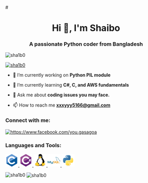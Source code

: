 #<h1 align="center">Hi 👋, I'm Shaibo</h1>
<h3 align="center">A passionate Python coder from Bangladesh</h3>

<p align="left"> <img src="https://komarev.com/ghpvc/?username=sha1b0&label=Profile%20views&color=0e75b6&style=flat" alt="sha1b0" /> </p>

<p align="left"> <a href="https://github.com/ryo-ma/github-profile-trophy"><img src="https://github-profile-trophy.vercel.app/?username=sha1b0" alt="sha1b0" /></a> </p>

- 🔭 I’m currently working on **Python PIL module**

- 🌱 I’m currently learning **C#, C, and AWS fundamentals**

- 💬 Ask me about **coding issues you may face.**

- 📫 How to reach me **xxxyyy5166@gmail.com**

<h3 align="left">Connect with me:</h3>
<p align="left">
<a href="https://fb.com/you.gasagoa" target="blank"><img align="center" src="https://raw.githubusercontent.com/rahuldkjain/github-profile-readme-generator/master/src/images/icons/Social/facebook.svg" alt="https://www.facebook.com/you.gasagoa" height="30" width="40" /></a>
</p>

<h3 align="left">Languages and Tools:</h3>
<p align="left"> <a href="https://www.cprogramming.com/" target="_blank" rel="noreferrer"> <img src="https://raw.githubusercontent.com/devicons/devicon/master/icons/c/c-original.svg" alt="c" width="40" height="40"/> </a> <a href="https://www.w3schools.com/cs/" target="_blank" rel="noreferrer"> <img src="https://raw.githubusercontent.com/devicons/devicon/master/icons/csharp/csharp-original.svg" alt="csharp" width="40" height="40"/> </a> <a href="https://www.linux.org/" target="_blank" rel="noreferrer"> <img src="https://raw.githubusercontent.com/devicons/devicon/master/icons/linux/linux-original.svg" alt="linux" width="40" height="40"/> </a> <a href="https://www.mysql.com/" target="_blank" rel="noreferrer"> <img src="https://raw.githubusercontent.com/devicons/devicon/master/icons/mysql/mysql-original-wordmark.svg" alt="mysql" width="40" height="40"/> </a> <a href="https://www.python.org" target="_blank" rel="noreferrer"> <img src="https://raw.githubusercontent.com/devicons/devicon/master/icons/python/python-original.svg" alt="python" width="40" height="40"/> </a> </p>

<p><img align="left" src="https://github-readme-stats.sha1b0.vercel.app/api/top-langs?username=sha1b0&show_icons=true&locale=en&layout=compact" alt="sha1b0" /></p>

<p>&nbsp;<img align="center" src="https://github-readme-stats.sha1b0.vercel.app/api?username=sha1b0&show_icons=true&locale=en" alt="sha1b0" /></p>
